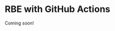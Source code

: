 <!--
{
  "name": "RBE with GitHub Actions",
  "category": "5f18d21935ec3867907dda03",
  "priority": 900
}
-->
# RBE with GitHub Actions

Coming soon!